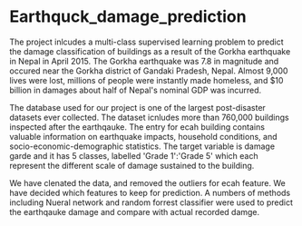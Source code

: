 # Earthquck_damage_prediction
The project inlcudes a multi-class supervised learning problem to predict the damage classification of buildings as a result of the Gorkha earthquake in Nepal in April 2015. The Gorkha earthquake was 7.8 in magnitude and occured near the Gorkha district of Gandaki Pradesh, Nepal. Almost 9,000 lives were lost, millions of people were instantly made homeless, and $10 billion in damages about half of Nepal's nominal GDP was incurred.

The database used for our project is one of the largest post-disaster datasets ever collected. The dataset icnludes more than 760,000 buildings inspected after the earthqauke. The entry for ecah building contains valuable information on earthquake impacts, household conditions, and socio-economic-demographic statistics. The target variable is damage garde and it has 5 classes, labelled 'Grade 1':'Grade 5' which each represent the different scale of damage sustained to the building.

We have clenated the data, and removed the outliers for ecah feature. We have decided which features to keep for prediction. A numbers of methods including Nueral network and random forrest classifier were used to predict the earthqauke damage and compare with actual recorded damge.
